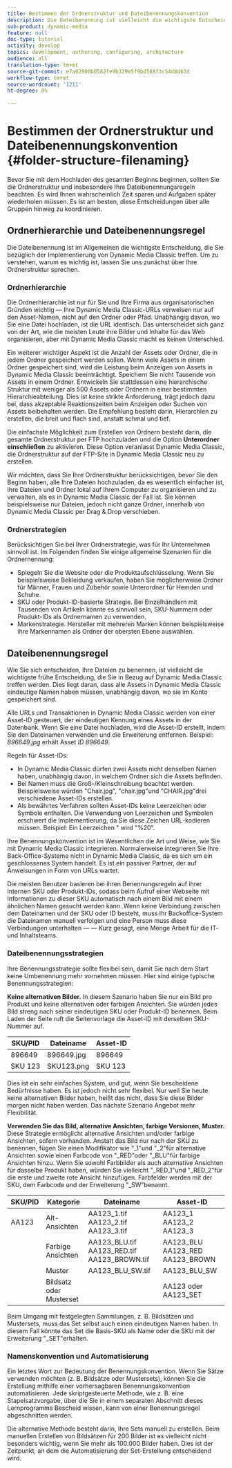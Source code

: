 ```yaml
---
title: Bestimmen der Ordnerstruktur und Dateibenennungskonvention
description: Die Dateibenennung ist vielleicht die wichtigste Entscheidung, die Sie bei der Implementierung von Dynamic Media Classic treffen werden. Die Ordnerstruktur ist ebenfalls wichtig. Erfahren Sie, warum es so wichtig und möglich ist, Ansätze für Ihre Ordnerstruktur und Dateinamen zu verwenden.
sub-product: dynamic-media
feature: null
doc-type: tutorial
activity: develop
topics: development, authoring, configuring, architecture
audience: all
translation-type: tm+mt
source-git-commit: e7a02900b0582fe9b329e5f9bd568f3c54d8d63d
workflow-type: tm+mt
source-wordcount: '1211'
ht-degree: 0%

---
```



# Bestimmen der Ordnerstruktur und Dateibenennungskonvention {#folder-structure-filenaming}

Bevor Sie mit dem Hochladen des gesamten Beginns beginnen, sollten Sie die Ordnerstruktur und insbesondere Ihre Dateibenennungsregeln beachten. Es wird Ihnen wahrscheinlich Zeit sparen und Aufgaben später wiederholen müssen. Es ist am besten, diese Entscheidungen über alle Gruppen hinweg zu koordinieren.

## Ordnerhierarchie und Dateibenennungsregel

Die Dateibenennung ist im Allgemeinen die wichtigste Entscheidung, die Sie bezüglich der Implementierung von Dynamic Media Classic treffen. Um zu verstehen, warum es wichtig ist, lassen Sie uns zunächst über Ihre Ordnerstruktur sprechen.

### Ordnerhierarchie

Die Ordnerhierarchie ist nur für Sie und Ihre Firma aus organisatorischen Gründen wichtig — Ihre Dynamic Media Classic-URLs verweisen nur auf den Asset-Namen, nicht auf den Ordner oder Pfad. Unabhängig davon, wo Sie eine Datei hochladen, ist die URL identisch. Das unterscheidet sich ganz von der Art, wie die meisten Leute ihre Bilder und Inhalte für das Web organisieren, aber mit Dynamic Media Classic macht es keinen Unterschied.

Ein weiterer wichtiger Aspekt ist die Anzahl der Assets oder Ordner, die in jedem Ordner gespeichert werden sollen. Wenn viele Assets in einem Ordner gespeichert sind, wird die Leistung beim Anzeigen von Assets in Dynamic Media Classic beeinträchtigt. Speichern Sie nicht Tausende von Assets in einem Ordner. Entwickeln Sie stattdessen eine hierarchische Struktur mit weniger als 500 Assets oder Ordnern in einer bestimmten Hierarchieabteilung. Dies ist keine strikte Anforderung, trägt jedoch dazu bei, dass akzeptable Reaktionszeiten beim Anzeigen oder Suchen von Assets beibehalten werden. Die Empfehlung besteht darin, Hierarchien zu erstellen, die breit und flach sind, anstatt schmal und tief.

Die einfachste Möglichkeit zum Erstellen von Ordnern besteht darin, die gesamte Ordnerstruktur per FTP hochzuladen und die Option **Unterordner einschließen** zu aktivieren. Diese Option veranlasst Dynamic Media Classic, die Ordnerstruktur auf der FTP-Site in Dynamic Media Classic neu zu erstellen.

Wir möchten, dass Sie Ihre Ordnerstruktur berücksichtigen, bevor Sie den Beginn haben, alle Ihre Dateien hochzuladen, da es wesentlich einfacher ist, Ihre Dateien und Ordner lokal auf Ihrem Computer zu organisieren und zu verwalten, als es in Dynamic Media Classic der Fall ist. Sie können beispielsweise nur Dateien, jedoch nicht ganze Ordner, innerhalb von Dynamic Media Classic per Drag &amp; Drop verschieben.

### Ordnerstrategien

Berücksichtigen Sie bei Ihrer Ordnerstrategie, was für Ihr Unternehmen sinnvoll ist. Im Folgenden finden Sie einige allgemeine Szenarien für die Ordnernennung:

- Spiegeln Sie die Website oder die Produktaufschlüsselung. Wenn Sie beispielsweise Bekleidung verkaufen, haben Sie möglicherweise Ordner für Männer, Frauen und Zubehör sowie Unterordner für Hemden und Schuhe.
- SKU oder Produkt-ID-basierte Strategie. Bei Einzelhändlern mit Tausenden von Artikeln könnte es sinnvoll sein, SKU-Nummern oder Produkt-IDs als Ordnernamen zu verwenden.
- Markenstrategie. Hersteller mit mehreren Marken können beispielsweise ihre Markennamen als Ordner der obersten Ebene auswählen.

## Dateibenennungsregel

Wie Sie sich entscheiden, Ihre Dateien zu benennen, ist vielleicht die wichtigste frühe Entscheidung, die Sie in Bezug auf Dynamic Media Classic treffen werden. Dies liegt daran, dass alle Assets in Dynamic Media Classic eindeutige Namen haben müssen, unabhängig davon, wo sie im Konto gespeichert sind.

Alle URLs und Transaktionen in Dynamic Media Classic werden von einer Asset-ID gesteuert, der eindeutigen Kennung eines Assets in der Datenbank. Wenn Sie eine Datei hochladen, wird die Asset-ID erstellt, indem Sie den Dateinamen verwenden und die Erweiterung entfernen. Beispiel: _896649.jpg_ erhält Asset _ID 896649_.

Regeln für Asset-IDs:

- In Dynamic Media Classic dürfen zwei Assets nicht denselben Namen haben, unabhängig davon, in welchem Ordner sich die Assets befinden.
- Bei Namen muss die Groß-/Kleinschreibung beachtet werden. Beispielsweise würden &quot;Chair.jpg&quot;, &quot;chair.jpg&quot;und &quot;CHAIR.jpg&quot;drei verschiedene Asset-IDs erstellen.
- Als bewährtes Verfahren sollten Asset-IDs keine Leerzeichen oder Symbole enthalten. Die Verwendung von Leerzeichen und Symbolen erschwert die Implementierung, da Sie diese Zeichen URL-kodieren müssen. Beispiel: Ein Leerzeichen &quot; wird &quot;%20&quot;.

Ihre Benennungskonvention ist im Wesentlichen die Art und Weise, wie Sie mit Dynamic Media Classic integrieren. Normalerweise integrieren Sie Ihre Back-Office-Systeme nicht in Dynamic Media Classic, da es sich um ein geschlossenes System handelt. Es ist ein passiver Partner, der auf Anweisungen in Form von URLs wartet.

Die meisten Benutzer basieren bei ihren Benennungsregeln auf ihrer internen SKU oder Produkt-IDs, sodass beim Aufruf einer Webseite mit Informationen zu dieser SKU automatisch nach einem Bild mit einem ähnlichen Namen gesucht werden kann. Wenn keine Verbindung zwischen dem Dateinamen und der SKU oder ID besteht, muss Ihr Backoffice-System die Dateinamen manuell verfolgen und eine Person muss diese Verbindungen unterhalten — — Kurz gesagt, eine Menge Arbeit für die IT- und Inhaltsteams.

### Dateibenennungsstrategien

Ihre Benennungsstrategie sollte flexibel sein, damit Sie nach dem Start keine Umbenennung mehr vornehmen müssen. Hier sind einige typische Benennungsstrategien:

**Keine alternativen Bilder.** In diesem Szenario haben Sie nur ein Bild pro Produkt und keine alternativen oder farbigen Ansichten. Sie würden jedes Bild streng nach seiner eindeutigen SKU oder Produkt-ID benennen. Beim Laden der Seite ruft die Seitenvorlage die Asset-ID mit derselben SKU-Nummer auf.

| SKU/PID | Dateiname | Asset-ID |
| ------- | ---------- | -------- |
| 896649 | 896649.jpg | 896649 |
| SKU 123 | SKU123.png | SKU 123 |

Dies ist ein sehr einfaches System, und gut, wenn Sie bescheidene Bedürfnisse haben. Es ist jedoch nicht sehr flexibel. Nur weil Sie heute keine alternativen Bilder haben, heißt das nicht, dass Sie diese Bilder morgen nicht haben werden. Das nächste Szenario Angebot mehr Flexibilität.

**Verwenden Sie das Bild, alternative Ansichten, farbige Versionen, Muster.** Diese Strategie ermöglicht alternative Ansichten und/oder farbige Ansichten, sofern vorhanden. Anstatt das Bild nur nach der SKU zu benennen, fügen Sie einen Modifikator wie &quot;_1&quot;und &quot;_2&quot;für alternative Ansichten sowie einen Farbcode von &quot;_RED&quot;oder &quot;_BLU&quot;für farbige Ansichten hinzu. Wenn Sie sowohl Farbbilder als auch alternative Ansichten für dasselbe Produkt haben, würden Sie vielleicht &quot;_RED_1&quot;und &quot;_RED_2&quot;für die erste und zweite rote Ansicht hinzufügen. Farbfelder werden mit der SKU, dem Farbcode und der Erweiterung &quot;_SW&quot;benannt.

| SKU/PID | Kategorie | Dateiname | Asset-ID |
| ------- | ----------------------- | ------------------------------------------- | ------------------------------- |
| AA123 | Alt-Ansichten | AA123_1.tif AA123_2.tif AA123_3.tif | AA123_1 AA123_2 AA123_3 |
|  | Farbige Ansichten | AA123_BLU.tif AA123_RED.tif AA123_BROWN.tif | AA123_BLU AA123_RED AA123_BROWN |
|  | Muster | AA123_BLU_SW.tif | AA123_BLU_SW |
|  | Bildsatz oder Musterset |  | AA123 oder AA123_SET | — |

Beim Umgang mit festgelegten Sammlungen, z. B. Bildsätzen und Mustersets, muss das Set selbst auch einen eindeutigen Namen haben. In diesem Fall könnte das Set die Basis-SKU als Name oder die SKU mit der Erweiterung &quot;_SET&quot;erhalten.

### Namenskonvention und Automatisierung

Ein letztes Wort zur Bedeutung der Benennungskonvention. Wenn Sie Sätze verwenden möchten (z. B. Bildsätze oder Mustersets), können Sie die Erstellung mithilfe einer vorhersagbaren Benennungskonvention automatisieren. Jede skriptgesteuerte Methode, wie z. B. eine Stapelsatzvorgabe, über die Sie in einem separaten Abschnitt dieses Lernprogramms Bescheid wissen, kann von einer Benennungsregel abgeschnitten werden.

Die alternative Methode besteht darin, Ihre Sets manuell zu erstellen. Beim manuellen Erstellen von Bildsätzen für 200 Bilder ist es vielleicht nicht besonders wichtig, wenn Sie mehr als 100.000 Bilder haben. Dies ist der Zeitpunkt, an dem die Automatisierung der Set-Erstellung entscheidend wird.
